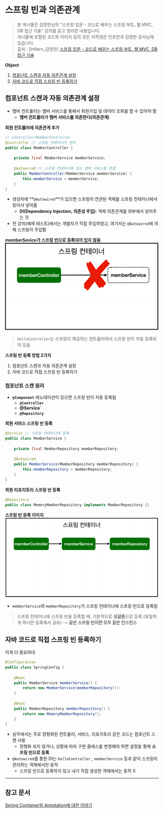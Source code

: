 # 스프링 빈과 의존관계
> 본 게시물은 김영한님의 "스프링 입문 - 코드로 배우는 스프링 부트, 웹 MVC, DB 접근 기술" 강의를 듣고 정리한 내용입니다.  
게시물에 포함된 코드와 이미지 등의 모든 저작권은 인프런과 김영한 강사님께 있습니다.   
> 출처 : [Inflern_김영한] [스프링 입문 - 코드로 배우는 스프링 부트, 웹 MVC, DB 접근 기술](https://www.inflearn.com/course/%EC%8A%A4%ED%94%84%EB%A7%81-%EC%9E%85%EB%AC%B8-%EC%8A%A4%ED%94%84%EB%A7%81%EB%B6%80%ED%8A%B8/dashboard)

**Object**
1. [컴포넌트 스캔과 자동 의존관계 설정](#컴포넌트-스캔과-자동-의존관계-설정)
2. [자바 코드로 직접 스프링 빈 등록하기](#자바-코드로-직접-스프링-빈-등록하기)

## 컴포넌트 스캔과 자동 의존관계 설정
- 멤버 컨트롤러는 멤버 서비스를 통해서 회원가입 및 데이터 조회를 할 수 있어야 함
  - **멤버 컨트롤러가 멤버 서비스를 의존한다(의존관계)**

**회원 컨트롤러에 의존관계 추가**
```java
// controller/MemberController
@Controller // 스프링 컨테이너가 관리
public class MemberController {

    private final MemberService memberService;

    @Autowired // 스프링 컨테이너에 있는 멤버 서비스를 연결
    public MemberController(MemberService memberService) {
        this.memberService = memberService;
    }
}
```
- 생성자에 **`@Autowired`**가 있으면 스프링이 연관된 객체를 스프링 컨테이너에서 찾아서 넣어줌
  - **DI(Dependency Injection, 의존성 주입)**: 객체 의존관계를 외부에서 넣어주는 것
- 전 강의(예제 테스트)에서는 개발자가 직접 주입하였고, 여기서는 `@Autowired`에 의해 스프링이 주입함

**memberSevice가 스프링 빈으로 등록되어 있지 않음**
![alt text](img/bean_1.png)   
> `helloController`는 스프링이 제공하는 컨트롤러여서 스프링 빈이 자동 등록되어 있음

**스프링 빈 등록 방법 2가지**
1. 컴포넌트 스캔과 자동 의존관계 설정
2. 자바 코드로 직접 스프링 빈 등록하기

### 컴포넌트 스캔 원리
- **`@Component`** 애노테이션이 있으면 스프링 빈이 자동 등록됨
  - **`@Controller`**
  - **@Service`**
  - **`@Repository`**

**회원 서비스 스프링 빈 등록**
```java
@Service // 스프링 컨테이너에 등록
public class MemberService {

    private final MemberRepository memberRepository;

    @Autowired
    public MemberService(MemberRepository memberRepository) {
        this.memberRepository = memberRepository;
    }
}
```

**회원 리포지토리 스프링 빈 등록**
```java
@Repository
public class MemoryMemberRepository implements MemberRepository {}
```

**스프링 빈 등록 이미지**
![alt text](img/bean_2.png)
- `memberService`와 `memberRepository`가 스프링 컨테이너에 스프링 빈으로 등록됨
> 스프링 컨테이너에 스프링 빈을 등록할 때, 기본적으로 **싱글톤**으로 등록 (유일하게 하나만 등록해서 공유) -> **같은 스프링 빈이면 모두 같은 인스턴스**

## 자바 코드로 직접 스프링 빈 등록하기
이게 더 중요하대
```java
@Configuration
public class SpringConfig {

    @Bean
    public MemberService memberService() {
        return new MemberService(memberRepository());
    }

    @Bean
    public MemberRepository memberRepository() {
        return new MemoryMemberRepository();
    }
}
```
- 실무에서는 주로 정형화된 컨트롤러, 서비스, 리포지토리 같은 코드는 컴포넌트 스캔 사용
  - 정형화 되지 않거나, 상황에 따라 구현 클래스를 변경해야 하면 설정을 통해 **스프링 빈으로 등록**
- `@Autowired`를 통한 DI는 `helloController` , `memberService` 등과 같이 스프링이 관리하는 객체에서만 동작
  - 스프링 빈으로 등록하지 않고 내가 직접 생성한 객체에서는 동작 X

---
## 참고 문서
[Spring Container와 Annotation에 대한 이야기](https://velog.io/@langoustine/Spring-03)